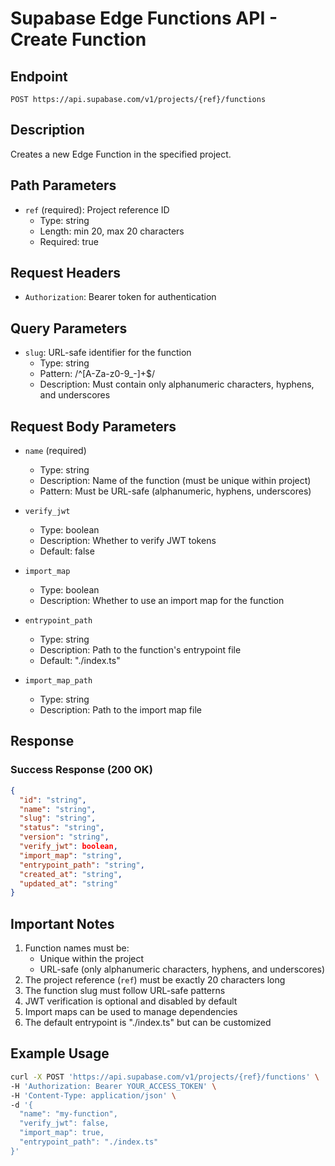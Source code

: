 # Supabase Edge Functions API - Create Function

## Endpoint
```
POST https://api.supabase.com/v1/projects/{ref}/functions
```

## Description
Creates a new Edge Function in the specified project.

## Path Parameters
- `ref` (required): Project reference ID
  - Type: string
  - Length: min 20, max 20 characters
  - Required: true

## Request Headers
- `Authorization`: Bearer token for authentication

## Query Parameters
- `slug`: URL-safe identifier for the function
  - Type: string
  - Pattern: /^[A-Za-z0-9_-]+$/
  - Description: Must contain only alphanumeric characters, hyphens, and underscores

## Request Body Parameters
- `name` (required)
  - Type: string
  - Description: Name of the function (must be unique within project)
  - Pattern: Must be URL-safe (alphanumeric, hyphens, underscores)

- `verify_jwt`
  - Type: boolean
  - Description: Whether to verify JWT tokens
  - Default: false

- `import_map`
  - Type: boolean
  - Description: Whether to use an import map for the function

- `entrypoint_path`
  - Type: string
  - Description: Path to the function's entrypoint file
  - Default: "./index.ts"

- `import_map_path`
  - Type: string
  - Description: Path to the import map file

## Response

### Success Response (200 OK)
```json
{
  "id": "string",
  "name": "string",
  "slug": "string",
  "status": "string",
  "version": "string",
  "verify_jwt": boolean,
  "import_map": "string",
  "entrypoint_path": "string",
  "created_at": "string",
  "updated_at": "string"
}
```

## Important Notes
1. Function names must be:
   - Unique within the project
   - URL-safe (only alphanumeric characters, hyphens, and underscores)
2. The project reference (`ref`) must be exactly 20 characters long
3. The function slug must follow URL-safe patterns
4. JWT verification is optional and disabled by default
5. Import maps can be used to manage dependencies
6. The default entrypoint is "./index.ts" but can be customized

## Example Usage
```bash
curl -X POST 'https://api.supabase.com/v1/projects/{ref}/functions' \
-H 'Authorization: Bearer YOUR_ACCESS_TOKEN' \
-H 'Content-Type: application/json' \
-d '{
  "name": "my-function",
  "verify_jwt": false,
  "import_map": true,
  "entrypoint_path": "./index.ts"
}'
